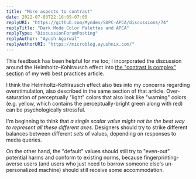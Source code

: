 ```yaml
---
title: "More aspects to contrast"
date: 2022-07-03T22:16:09-07:00
replyURI: "https://github.com/Myndex/SAPC-APCA/discussions/74"
replyTitle: "Dark Mode Color Palettes and APCA"
replyType: "DiscussionForumPosting"
replyAuthor: "Ayush Agarwal"
replyAuthorURI: "https://microblog.ayushnix.com/"
---
```

This feedback has been helpful for me too; I incorporated the discussion around the Helmholtz–Kohlrausch effect into [the "contrast is complex" section](https://seirdy.one/posts/2020/11/23/website-best-practices/#contrast-is-complex) of my web best practices article.

I think the Helmholtz-Kohlrausch effect also ties into my concerns regarding overstimulation, also described in the same section of that article. Over-saturation of perceptually "light" colors that also look like "warning" colors (e.g. yellow, which contains the perceptually-bright green along with red) can be psychologically stressful.

I'm beginning to think that _a single scalar value might not be the best way to represent all these different axes._ Designers should try to strike different balances between different _sets_ of values, depending on responses to media queries.

On the other hand, the "default" values should still try to "even-out" potential harms and conform to existing norms, because fingerprinting-averse users (and users who just need to borrow someone else's un-personalized machine) should still receive some accommodation.

